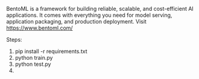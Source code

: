 BentoML is a framework for building reliable, scalable, and cost-efficient AI applications. It comes with everything you need for model serving, application packaging, and production deployment.
Visit https://www.bentoml.com/

Steps:
1. pip install -r requirements.txt
2. python train.py
3. python test.py
4. 
